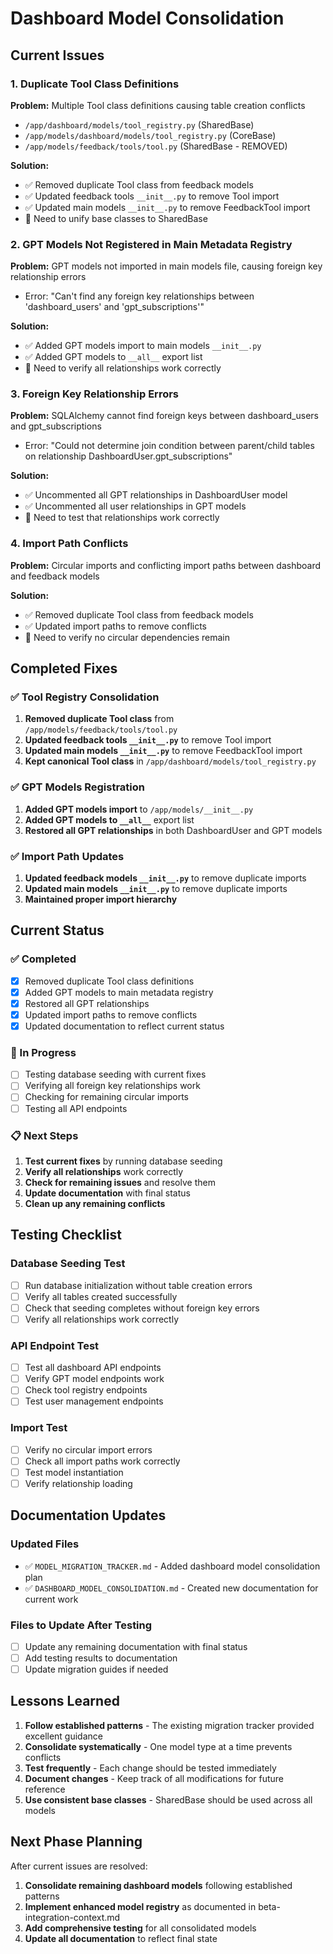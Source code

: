 # Dashboard Model Consolidation

## Current Issues

### 1. Duplicate Tool Class Definitions
**Problem:** Multiple Tool class definitions causing table creation conflicts
- `/app/dashboard/models/tool_registry.py` (SharedBase)
- `/app/models/dashboard/models/tool_registry.py` (CoreBase)
- `/app/models/feedback/tools/tool.py` (SharedBase - REMOVED)

**Solution:** 
- ✅ Removed duplicate Tool class from feedback models
- ✅ Updated feedback tools `__init__.py` to remove Tool import
- ✅ Updated main models `__init__.py` to remove FeedbackTool import
- 🔄 Need to unify base classes to SharedBase

### 2. GPT Models Not Registered in Main Metadata Registry
**Problem:** GPT models not imported in main models file, causing foreign key relationship errors
- Error: "Can't find any foreign key relationships between 'dashboard_users' and 'gpt_subscriptions'"

**Solution:**
- ✅ Added GPT models import to main models `__init__.py`
- ✅ Added GPT models to `__all__` export list
- 🔄 Need to verify all relationships work correctly

### 3. Foreign Key Relationship Errors
**Problem:** SQLAlchemy cannot find foreign keys between dashboard_users and gpt_subscriptions
- Error: "Could not determine join condition between parent/child tables on relationship DashboardUser.gpt_subscriptions"

**Solution:**
- ✅ Uncommented all GPT relationships in DashboardUser model
- ✅ Uncommented all user relationships in GPT models
- 🔄 Need to test that relationships work correctly

### 4. Import Path Conflicts
**Problem:** Circular imports and conflicting import paths between dashboard and feedback models

**Solution:**
- ✅ Removed duplicate Tool class from feedback models
- ✅ Updated import paths to remove conflicts
- 🔄 Need to verify no circular dependencies remain

## Completed Fixes

### ✅ Tool Registry Consolidation
1. **Removed duplicate Tool class** from `/app/models/feedback/tools/tool.py`
2. **Updated feedback tools `__init__.py`** to remove Tool import
3. **Updated main models `__init__.py`** to remove FeedbackTool import
4. **Kept canonical Tool class** in `/app/dashboard/models/tool_registry.py`

### ✅ GPT Models Registration
1. **Added GPT models import** to `/app/models/__init__.py`
2. **Added GPT models to `__all__`** export list
3. **Restored all GPT relationships** in both DashboardUser and GPT models

### ✅ Import Path Updates
1. **Updated feedback models `__init__.py`** to remove duplicate imports
2. **Updated main models `__init__.py`** to remove duplicate imports
3. **Maintained proper import hierarchy**

## Current Status

### ✅ Completed
- [x] Removed duplicate Tool class definitions
- [x] Added GPT models to main metadata registry
- [x] Restored all GPT relationships
- [x] Updated import paths to remove conflicts
- [x] Updated documentation to reflect current status

### 🔄 In Progress
- [ ] Testing database seeding with current fixes
- [ ] Verifying all foreign key relationships work
- [ ] Checking for remaining circular imports
- [ ] Testing all API endpoints

### 📋 Next Steps
1. **Test current fixes** by running database seeding
2. **Verify all relationships** work correctly
3. **Check for remaining issues** and resolve them
4. **Update documentation** with final status
5. **Clean up any remaining conflicts**

## Testing Checklist

### Database Seeding Test
- [ ] Run database initialization without table creation errors
- [ ] Verify all tables created successfully
- [ ] Check that seeding completes without foreign key errors
- [ ] Verify all relationships work correctly

### API Endpoint Test
- [ ] Test all dashboard API endpoints
- [ ] Verify GPT model endpoints work
- [ ] Check tool registry endpoints
- [ ] Test user management endpoints

### Import Test
- [ ] Verify no circular import errors
- [ ] Check all import paths work correctly
- [ ] Test model instantiation
- [ ] Verify relationship loading

## Documentation Updates

### Updated Files
- ✅ `MODEL_MIGRATION_TRACKER.md` - Added dashboard model consolidation plan
- ✅ `DASHBOARD_MODEL_CONSOLIDATION.md` - Created new documentation for current work

### Files to Update After Testing
- [ ] Update any remaining documentation with final status
- [ ] Add testing results to documentation
- [ ] Update migration guides if needed

## Lessons Learned

1. **Follow established patterns** - The existing migration tracker provided excellent guidance
2. **Consolidate systematically** - One model type at a time prevents conflicts
3. **Test frequently** - Each change should be tested immediately
4. **Document changes** - Keep track of all modifications for future reference
5. **Use consistent base classes** - SharedBase should be used across all models

## Next Phase Planning

After current issues are resolved:
1. **Consolidate remaining dashboard models** following established patterns
2. **Implement enhanced model registry** as documented in beta-integration-context.md
3. **Add comprehensive testing** for all consolidated models
4. **Update all documentation** to reflect final state 